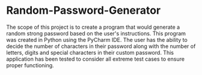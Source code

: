 # Random-Password-Generator

The scope of this project is to create a program that would generate a random strong password based on the user's instructions. This program was created in Python using the PyCharm IDE. The user has the ability to decide the number of characters in their password along with the number of letters, digits and special characters in their custom password. This application has been tested to consider all extreme test cases to ensure proper functioning.
